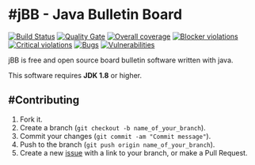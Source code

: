 #jBB - Java Bulletin Board
=================================
[![Build Status](http://vps289371.ovh.net:8000/buildStatus/icon?job=jBB%200.8.0-session-manager-SNAPSHOT%20Build)](http://vps289371.ovh.net:8000/job/jBB%200.8.0-session-manager-SNAPSHOT%20Build/)
[![Quality Gate](http://vps289371.ovh.net:9000/api/badges/gate?key=org.jbb:jbb-parent:0.8.0-session-manager-SNAPSHOT)](http://vps289371.ovh.net:9000/overview?id=org.jbb%3Ajbb-parent%3A0.8.0-session-manager-SNAPSHOT)
[![Overall coverage](http://vps289371.ovh.net:9000/api/badges/measure?key=org.jbb:jbb-parent:0.8.0-session-manager-SNAPSHOT&metric=coverage&blinking=true)](http://vps289371.ovh.net:9000/overview?id=org.jbb%3Ajbb-parent%3A0.8.0-session-manager-SNAPSHOT)
[![Blocker violations](http://vps289371.ovh.net:9000/api/badges/measure?key=org.jbb:jbb-parent:0.8.0-session-manager-SNAPSHOT&metric=blocker_violations&blinking=true)](http://vps289371.ovh.net:9000/overview?id=org.jbb%3Ajbb-parent%3A0.8.0-session-manager-SNAPSHOT)
[![Critical violations](http://vps289371.ovh.net:9000/api/badges/measure?key=org.jbb:jbb-parent:0.8.0-session-manager-SNAPSHOT&metric=critical_violations&blinking=true)](http://vps289371.ovh.net:9000/overview?id=org.jbb%3Ajbb-parent%3A0.8.0-session-manager-SNAPSHOT)
[![Bugs](http://vps289371.ovh.net:9000/api/badges/measure?key=org.jbb:jbb-parent:0.8.0-session-manager-SNAPSHOT&metric=bugs&blinking=true)](http://vps289371.ovh.net:9000/overview?id=org.jbb%3Ajbb-parent%3A0.8.0-session-manager-SNAPSHOT)
[![Vulnerabilities](http://vps289371.ovh.net:9000/api/badges/measure?key=org.jbb:jbb-parent:0.8.0-session-manager-SNAPSHOT&metric=vulnerabilities&blinking=true)](http://vps289371.ovh.net:9000/overview?id=org.jbb%3Ajbb-parent%3A0.8.0-session-manager-SNAPSHOT)


jBB is free and open source board bulletin software written with java.


This software requires **JDK 1.8** or higher.

#Contributing
------------

1. Fork it.
2. Create a branch (`git checkout -b name_of_your_branch`).
3. Commit your changes (`git commit -am "Commit message"`).
4. Push to the branch (`git push origin name_of_your_branch`).
5. Create a new [issue](https://github.com/jbb-project/jbb/issues/new) with a link to your branch, or make a Pull Request.
